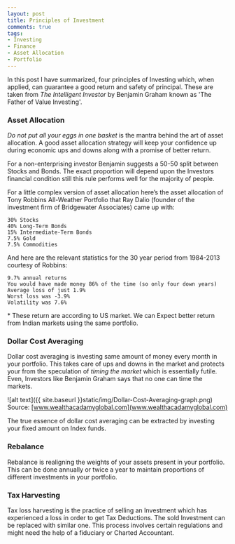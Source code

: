 ```yaml
---
layout: post
title: Principles of Investment
comments: true
tags:
- Investing
- Finance
- Asset Allocation
- Portfolio
---
```

In this post I have summarized, four principles of Investing which, when applied, can guarantee a good return and safety of principal. These are taken from <em>The Intelligent Investor</em> by Benjamin Graham known as 'The Father of Value Investing'.

### Asset Allocation
_Do not put all your eggs in one basket_ is the mantra behind the art of asset allocation. A good asset allocation strategy will keep your confidence up during economic ups and downs along with a promise of better return.

For a non-enterprising investor Benjamin suggests a 50-50 split between Stocks and Bonds. The exact proportion will depend upon the Investors financial condition still this rule performs well for the majority of people.

For a little complex version of asset allocation here’s the asset allocation of Tony Robbins All-Weather Portfolio that Ray Dalio (founder of the investment firm of Bridgewater Associates) came up with:

    30% Stocks
    40% Long-Term Bonds
    15% Intermediate-Term Bonds
    7.5% Gold
    7.5% Commodities

And here are the relevant statistics for the 30 year period from 1984-2013 courtesy of Robbins:

    9.7% annual returns
    You would have made money 86% of the time (so only four down years)
    Average loss of just 1.9%
    Worst loss was -3.9%
    Volatility was 7.6%

\* These return are according to US market. We can Expect better return from Indian markets using the same portfolio.

### Dollar Cost Averaging
Dollar cost averaging is investing same amount of money every month in your portfolio. This takes care of ups and downs in the market and protects your from the speculation of <em>timing the market</em> which is essentially futile. Even, Investors like Benjamin Graham says that no one can time the markets.

![alt text]({{ site.baseurl }}static/img/Dollar-Cost-Averaging-graph.png)
Source: [www.wealthacadamyglobal.com](www.wealthacadamyglobal.com)

The true essence of dollar cost averaging can be extracted by investing your fixed amount on Index funds.  

### Rebalance
Rebalance is realigning the weights of your assets present in your portfolio. This can be done annually or twice a year to maintain proportions of different investments in your portfolio.

### Tax Harvesting
Tax loss harvesting is the practice of selling an Investment which has experienced a loss in order to get Tax Deductions. The sold Investment can be replaced with similar one. This process involves certain regulations and might need the help of a fiduciary or Charted Accountant.

<!-- ## Why 96% of actively managed mutual funds fail to provide better results than the market?
Brokerage, Tax, Increasing amount of money in the fund (open funds), Fees
## Why one should invest in stock markets?
In a country like India where fixed deposit(bond) rates stays close to 7-8% stock markets does not sound very exciting options. But I will give you four reasons why everyone should invest in them. -->